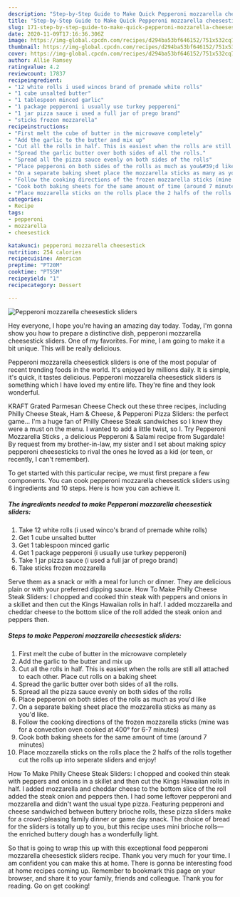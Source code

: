 ```yaml
---
description: "Step-by-Step Guide to Make Quick Pepperoni mozzarella cheesestick sliders"
title: "Step-by-Step Guide to Make Quick Pepperoni mozzarella cheesestick sliders"
slug: 171-step-by-step-guide-to-make-quick-pepperoni-mozzarella-cheesestick-sliders
date: 2020-11-09T17:16:36.306Z
image: https://img-global.cpcdn.com/recipes/d294ba53bf646152/751x532cq70/pepperoni-mozzarella-cheesestick-sliders-recipe-main-photo.jpg
thumbnail: https://img-global.cpcdn.com/recipes/d294ba53bf646152/751x532cq70/pepperoni-mozzarella-cheesestick-sliders-recipe-main-photo.jpg
cover: https://img-global.cpcdn.com/recipes/d294ba53bf646152/751x532cq70/pepperoni-mozzarella-cheesestick-sliders-recipe-main-photo.jpg
author: Allie Ramsey
ratingvalue: 4.2
reviewcount: 17837
recipeingredient:
- "12 white rolls i used wincos brand of premade white rolls"
- "1 cube unsalted butter"
- "1 tablespoon minced garlic"
- "1 package pepperoni i usually use turkey pepperoni"
- "1 jar pizza sauce i used a full jar of prego brand"
- "sticks frozen mozzarella"
recipeinstructions:
- "First melt the cube of butter in the microwave completely"
- "Add the garlic to the butter and mix up"
- "Cut all the rolls in half. This is easiest when the rolls are still all attached to each other. Place cut rolls on a baking sheet"
- "Spread the garlic butter over both sides of all the rolls."
- "Spread all the pizza sauce evenly on both sides of the rolls"
- "Place pepperoni on both sides of the rolls as much as you&#39;d like"
- "On a separate baking sheet place the mozzarella sticks as many as you&#39;d like."
- "Follow the cooking directions of the frozen mozzarella sticks (mine was for a convection oven cooked at 400° for 6-7 minutes)"
- "Cook both baking sheets for the same amount of time (around 7 minutes)"
- "Place mozzarella sticks on the rolls place the 2 halfs of the rolls together cut the rolls up into seperate sliders and enjoy!"
categories:
- Recipe
tags:
- pepperoni
- mozzarella
- cheesestick

katakunci: pepperoni mozzarella cheesestick 
nutrition: 254 calories
recipecuisine: American
preptime: "PT20M"
cooktime: "PT55M"
recipeyield: "1"
recipecategory: Dessert

---
```



![Pepperoni mozzarella cheesestick sliders](https://img-global.cpcdn.com/recipes/d294ba53bf646152/751x532cq70/pepperoni-mozzarella-cheesestick-sliders-recipe-main-photo.jpg)

Hey everyone, I hope you're having an amazing day today. Today, I'm gonna show you how to prepare a distinctive dish, pepperoni mozzarella cheesestick sliders. One of my favorites. For mine, I am going to make it a bit unique. This will be really delicious.

Pepperoni mozzarella cheesestick sliders is one of the most popular of recent trending foods in the world. It's enjoyed by millions daily. It is simple, it's quick, it tastes delicious. Pepperoni mozzarella cheesestick sliders is something which I have loved my entire life. They're fine and they look wonderful.

KRAFT Grated Parmesan Cheese Check out these three recipes, including Philly Cheese Steak, Ham &amp; Cheese, &amp; Pepperoni Pizza Sliders: the perfect game… I&#39;m a huge fan of Philly Cheese Steak sandwiches so I knew they were a must on the menu. I wanted to add a little twist, so I. Try Pepperoni Mozzarella Sticks , a delicious Pepperoni &amp; Salami recipe from Sugardale! By request from my brother-in-law, my sister and I set about making spicy pepperoni cheesesticks to rival the ones he loved as a kid (or teen, or recently, I can&#39;t remember).


To get started with this particular recipe, we must first prepare a few components. You can cook pepperoni mozzarella cheesestick sliders using 6 ingredients and 10 steps. Here is how you can achieve it.

<!--inarticleads1-->

##### The ingredients needed to make Pepperoni mozzarella cheesestick sliders:

1. Take 12 white rolls (i used winco&#39;s brand of premade white rolls)
1. Get 1 cube unsalted butter
1. Get 1 tablespoon minced garlic
1. Get 1 package pepperoni (i usually use turkey pepperoni)
1. Take 1 jar pizza sauce (i used a full jar of prego brand)
1. Take sticks frozen mozzarella


Serve them as a snack or with a meal for lunch or dinner. They are delicious plain or with your preferred dipping sauce. How To Make Philly Cheese Steak Sliders: I chopped and cooked thin steak with peppers and onions in a skillet and then cut the Kings Hawaiian rolls in half. I added mozzarella and cheddar cheese to the bottom slice of the roll added the steak onion and peppers then. 

<!--inarticleads2-->

##### Steps to make Pepperoni mozzarella cheesestick sliders:

1. First melt the cube of butter in the microwave completely
1. Add the garlic to the butter and mix up
1. Cut all the rolls in half. This is easiest when the rolls are still all attached to each other. Place cut rolls on a baking sheet
1. Spread the garlic butter over both sides of all the rolls.
1. Spread all the pizza sauce evenly on both sides of the rolls
1. Place pepperoni on both sides of the rolls as much as you&#39;d like
1. On a separate baking sheet place the mozzarella sticks as many as you&#39;d like.
1. Follow the cooking directions of the frozen mozzarella sticks (mine was for a convection oven cooked at 400° for 6-7 minutes)
1. Cook both baking sheets for the same amount of time (around 7 minutes)
1. Place mozzarella sticks on the rolls place the 2 halfs of the rolls together cut the rolls up into seperate sliders and enjoy!


How To Make Philly Cheese Steak Sliders: I chopped and cooked thin steak with peppers and onions in a skillet and then cut the Kings Hawaiian rolls in half. I added mozzarella and cheddar cheese to the bottom slice of the roll added the steak onion and peppers then. I had some leftover pepperoni and mozzarella and didn&#39;t want the usual type pizza. Featuring pepperoni and cheese sandwiched between buttery brioche rolls, these pizza sliders make for a crowd-pleasing family dinner or game day snack. The choice of bread for the sliders is totally up to you, but this recipe uses mini brioche rolls—the enriched buttery dough has a wonderfully light. 

So that is going to wrap this up with this exceptional food pepperoni mozzarella cheesestick sliders recipe. Thank you very much for your time. I am confident you can make this at home. There is gonna be interesting food at home recipes coming up. Remember to bookmark this page on your browser, and share it to your family, friends and colleague. Thank you for reading. Go on get cooking!
